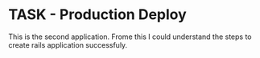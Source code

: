 # TASK - Production Deploy
This is the second application.
Frome this I could understand the steps to create rails application successfuly.
